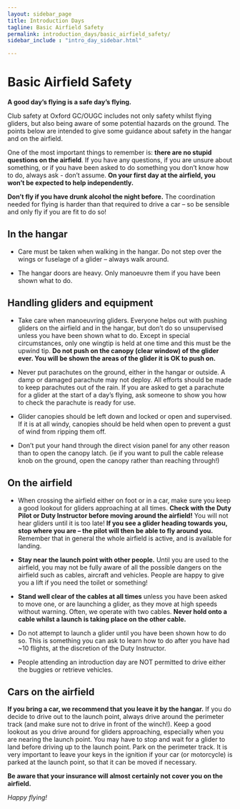 ```yaml
---
layout: sidebar_page
title: Introduction Days
tagline: Basic Airfield Safety
permalink: introduction_days/basic_airfield_safety/
sidebar_include : "intro_day_sidebar.html"

---
```


<!-- <div class="page-layout">
<aside class="sidebar">
  <ul class="side-nav">
    <li><span class="section-label">Introduction Days</span></li>
    
  <li>
    <a href="/introduction_days/key_information/" class="{% if page.url == '/intro/key-info/' %}active-black{% endif %}">Key Information</a>
  </li>
    <li>
      <a href="/introduction_days/basic_airfield_safety/" class="{% if page.url == '/intro/safety/' %}active-black{% endif %}">Basic Airfield Safety</a>
    </li>
    <li>
      <a href="/introduction_days/what_to_expect/" class="{% if page.url == '/intro/more-info/' %}active-black{% endif %}">More Information and What to Expect</a>
    </li>
  </ul>
</aside>
</div> -->

# Basic Airfield Safety

**A good day’s flying is a safe day’s flying.**

Club safety at Oxford GC/OUGC includes not only safety whilst flying gliders, but also being aware of some potential hazards on the ground. The points below are intended to give some guidance about safety in the hangar and on the airfield.  

One of the most important things to remember is: **there are no stupid questions on the airfield**. If you have any questions, if you are unsure about something, or if you have been asked to do something you don’t know how to do, always ask - don’t assume. **On your first day at the airfield, you won’t be expected to help independently.**   

**Don’t fly if you have drunk alcohol the night before.** The coordination needed for flying is harder than that required to drive a car – so be sensible and only fly if you are fit to do so!

## In the hangar 
- Care must be taken when walking in the hangar. Do not step over the wings or fuselage of a glider – always walk around.  

- The hangar doors are heavy. Only manoeuvre them if you have been shown what to do.  

## Handling gliders and equipment
- Take care when manoeuvring gliders. Everyone helps out with pushing gliders on the airfield and in the hangar, but don’t do so unsupervised unless you have been shown what to do. Except in special circumstances, only one wingtip is held at one time and this must be the upwind tip. **Do not push on the canopy (clear window) of the glider ever. You will be shown the areas of the glider it is OK to push on.**

- Never put parachutes on the ground, either in the hangar or outside. A damp or damaged parachute may not deploy. All efforts should be made to keep parachutes out of the rain. If you are asked to get a parachute for a glider at the start of a day’s flying, ask someone to show you how to check the parachute is ready for use.

- Glider canopies should be left down and locked or open and supervised. If it is at all windy, canopies should be held when open to prevent a gust of wind from ripping them off. 

- Don’t put your hand through the direct vision panel for any other reason than to open the canopy latch.  (ie if you want to pull the cable release knob on the ground, open the canopy rather than reaching through!)

## On the airfield
- When crossing the airfield either on foot or in a car, make sure you keep a good lookout for gliders approaching at all times. **Check with the Duty Pilot or Duty Instructor before moving around the airfield!** You will not hear gliders until it is too late! **If you see a glider heading towards you, stop where you are – the pilot will then be able to fly around you.**  Remember that in general the whole airfield is active, and is available for landing.

- **Stay near the launch point with other people.** Until you are used to the airfield, you may not be fully aware of all the possible dangers on the airfield such as cables, aircraft and vehicles. People are happy to give you a lift if you need the toilet or something!

- **Stand well clear of the cables at all times** unless you have been asked to move one, or are launching a glider, as they move at high speeds without warning. Often, we operate with two cables. **Never hold onto a cable whilst a launch is taking place on the other cable.**  

- Do not attempt to launch a glider until you have been shown how to do so. This is something you can ask to learn how to do after you have had ~10 flights, at the discretion of the Duty Instructor.

- People attending an introduction day are NOT permitted to drive either the buggies or retrieve vehicles.

## Cars on the airfield
**If you bring a car, we recommend that you leave it by the hangar.** If you do decide to drive out to the launch point, always drive around the perimeter track (and make sure not to drive in front of the winch!). Keep a good lookout as you drive around for gliders approaching, especially when you are nearing the launch point. You may have to stop and wait for a glider to land before driving up to the launch point. Park on the perimeter track. It is very important to leave your keys in the ignition if your car (or motorcycle) is parked at the launch point, so that it can be moved if necessary.  

**Be aware that your insurance will almost certainly not cover you on the airfield.**

*Happy flying!*